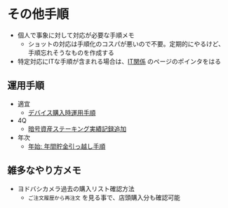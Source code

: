 その他手順
===

* 個人で事象に対して対応が必要な手順メモ
	* ショットの対応は手順化のコスパが悪いので不要。定期的にやるけど、手順忘れそうなものを作成する
* 特定対応にITな手順が含まれる場合は、[IT関係](./it/README.md) のページのポインタをはる

## 運用手順
* 適宜
	* [デバイス購入時運用手順](./devices.md)
* 4Q
	* [暗号資産ステーキング実績記録追加](./vc_stake.md)
* 年次
	* [年始: 年間貯金引っ越し手順](./saving.md)

## 雑多なやり方メモ

* ヨドバシカメラ過去の購入リスト確認方法
	* `ご注文履歴から再注文` を見る事で、店頭購入分も確認可能
